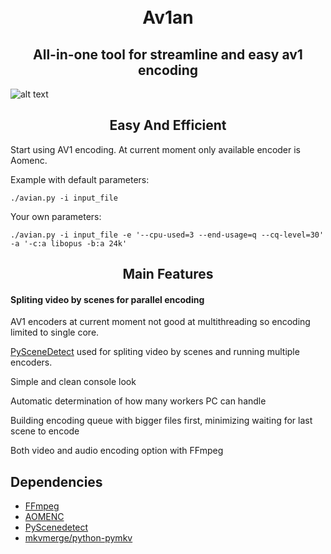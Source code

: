 
<h1 align="center">
    <br>
    Av1an
    </br>
</h1>

<h2 align="center">All-in-one tool for streamline and easy av1 encoding</h2>

![alt text](https://cdn.discordapp.com/attachments/665440744567472169/665760393498460196/banner.jpg)

<h2 align="center">  Easy And Efficient </h2>



Start using AV1 encoding. At current moment only available encoder is Aomenc.
 
Example with default parameters:

    ./avian.py -i input_file

Your own parameters:

    ./avian.py -i input_file -e '--cpu-used=3 --end-usage=q --cq-level=30' -a '-c:a libopus -b:a 24k'

<h2 align="center">Main Features</h2>

#### Spliting video by scenes for parallel encoding

AV1 encoders at current moment not good at multithreading so encoding limited to single core.

[PySceneDetect](https://pyscenedetect.readthedocs.io/en/latest/) used for spliting video by scenes and running multiple encoders.

Simple and clean console look

Automatic determination of how many workers PC can handle

Building encoding queue with bigger files first, minimizing waiting for last scene to encode

Both video and audio encoding option with FFmpeg

## Dependencies

* [FFmpeg](https://ffmpeg.org/download.html)
* [AOMENC](https://aomedia.googlesource.com/aom/)
* [PyScenedetect](https://pyscenedetect.readthedocs.io/en/latest/)
* [mkvmerge/python-pymkv](https://pypi.org/project/pymkv/)
